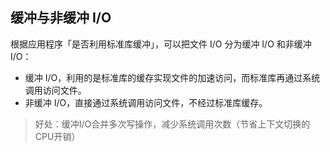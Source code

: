 ## 缓冲与非缓冲 I/O
根据应用程序「是否利用标准库缓冲」，可以把文件 I/O 分为缓冲 I/O 和非缓冲 I/O： 
- 缓冲 I/O，利用的是标准库的缓存实现文件的加速访问，而标准库再通过系统调用访问文件。 
- 非缓冲 I/O，直接通过系统调用访问文件，不经过标准库缓存。

> 好处：缓冲I/O合并多次写操作，减少系统调用次数（节省上下文切换的CPU开销）  
